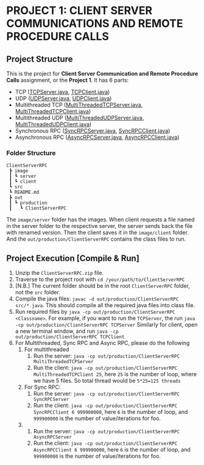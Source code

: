 # PROJECT 1: CLIENT SERVER COMMUNICATIONS AND REMOTE PROCEDURE CALLS
## Project Structure

This is the project for **Client Server Communication and Remote Procedure Calls** assignment, or the __Project 1__.
It has 6 parts: 
- TCP ([TCPServer.java](src/TCPServer.java), [TCPClient.java](src/TCPClient.java))
- UDP ([UDPServer.java](src/UDPServer.java), [UDPClient.java](src/UDPClient.java))
- Multithreaded TCP ([MultiThreadedTCPServer.java](src/MultiThreadedTCPServer.java), [MultiThreadedTCPClient.java](src/MultiThreadedTCPClient.java))
- Multithreaded UDP ([MultiThreadedUDPServer.java](src/MultiThreadedUDPServer.java), [MultiThreadedUDPClient.java](src/MultiThreadedUDPClient.java))
- Synchronous RPC ([SyncRPCServer.java](src/SyncRPCServer.java), [SyncRPCClient.java](src/SyncRPCClient.java))
- Asynchronous RPC ([AsyncRPCServer.java](src/AsyncRPCServer.java), [AsyncRPCClient.java](src/AsyncRPCClient.java))

### Folder Structure

```arduino
ClientServerRPC
 ┣ image
 ┃ ┗ server
 ┃ ┗ client 
 ┗ src
 ┗ README.md
 ┣ out
 ┃ ┗ production
 ┃   ┗ ClientServerRPC
```
The `image/server` folder has the images. When client requests a file named in the server folder to the respective
server, the server sends back the file with renamed version. Then the client saves it in the `image/client`
folder. And the `out/production/ClientServerRPC` contains the class files to run.

## Project Execution [Compile & Run]
1. Unzip the `ClientServerRPC.zip` file.
2. Traverse to the project root with `cd /your/path/to/ClientServerRPC`
3. [N.B.] The current folder should be in the root `ClientServerRPC` folder, not the `src` folder.
4. Compile the java files: `javac -d out/production/ClientServerRPC src/*.java`. This should compile all the required
java files into class file.
5. Run required files by `java -cp out/production/ClientServerRPC <Classname>`.
For example, if you want to run the `TCPServer`, the run `java -cp out/production/ClientServerRPC TCPServer`
Similarly for client, open a new terminal window, and run `java -cp out/production/ClientServerRPC TCPClient`
6. For Multithreaded, Sync RPC and Async RPC, please do the following
   1. For multithreaded
      1. Run the server: `java -cp out/production/ClientServerRPC MultiThreadedTCPServer`
      2. Run the client: `java -cp out/production/ClientServerRPC MultiThreadedTCPClient 25`, here `25` is the number of loop, where we have 5 files. So total thread would be `5*25=125 threads`
   2. For Sync RPC:
      1. Run the server: `java -cp out/production/ClientServerRPC SyncRPCServer`
      2. Run the client: `java -cp out/production/ClientServerRPC SyncRPCClient 6 999900000`, here `6` is the number of loop, and `999900000` is the number of value/iterations for foo.
   3. 1. Run the server: `java -cp out/production/ClientServerRPC AsyncRPCServer`
      2. Run the client: `java -cp out/production/ClientServerRPC AsyncRPCClient 6 999900000`, here `6` is the number of loop, and `999900000` is the number of value/iterations for foo.







